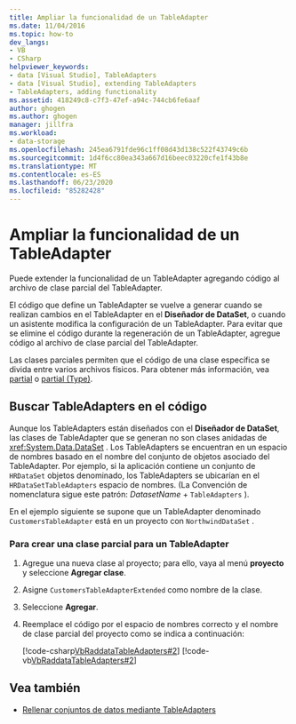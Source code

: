 ```yaml
---
title: Ampliar la funcionalidad de un TableAdapter
ms.date: 11/04/2016
ms.topic: how-to
dev_langs:
- VB
- CSharp
helpviewer_keywords:
- data [Visual Studio], TableAdapters
- data [Visual Studio], extending TableAdapters
- TableAdapters, adding functionality
ms.assetid: 418249c8-c7f3-47ef-a94c-744cb6fe6aaf
author: ghogen
ms.author: ghogen
manager: jillfra
ms.workload:
- data-storage
ms.openlocfilehash: 245ea6791fde96c1ff08d43d138c522f43749c6b
ms.sourcegitcommit: 1d4f6cc80ea343a667d16beec03220cfe1f43b8e
ms.translationtype: MT
ms.contentlocale: es-ES
ms.lasthandoff: 06/23/2020
ms.locfileid: "85282428"
---
```

# <a name="extend-the-functionality-of-a-tableadapter"></a>Ampliar la funcionalidad de un TableAdapter

Puede extender la funcionalidad de un TableAdapter agregando código al archivo de clase parcial del TableAdapter.

El código que define un TableAdapter se vuelve a generar cuando se realizan cambios en el TableAdapter en el **Diseñador de DataSet**, o cuando un asistente modifica la configuración de un TableAdapter. Para evitar que se elimine el código durante la regeneración de un TableAdapter, agregue código al archivo de clase parcial del TableAdapter.

Las clases parciales permiten que el código de una clase específica se divida entre varios archivos físicos. Para obtener más información, vea [partial](/dotnet/visual-basic/language-reference/modifiers/partial) o [partial (Type)](/dotnet/csharp/language-reference/keywords/partial-type).

## <a name="locate-tableadapters-in-code"></a>Buscar TableAdapters en el código

Aunque los TableAdapters están diseñados con el **Diseñador de DataSet**, las clases de TableAdapter que se generan no son clases anidadas de <xref:System.Data.DataSet> . Los TableAdapters se encuentran en un espacio de nombres basado en el nombre del conjunto de objetos asociado del TableAdapter. Por ejemplo, si la aplicación contiene un conjunto de `HRDataSet` objetos denominado, los TableAdapters se ubicarían en el `HRDataSetTableAdapters` espacio de nombres. (La Convención de nomenclatura sigue este patrón: *DatasetName*  +  `TableAdapters` ).

En el ejemplo siguiente se supone que un TableAdapter denominado `CustomersTableAdapter` está en un proyecto con `NorthwindDataSet` .

### <a name="to-create-a-partial-class-for-a-tableadapter"></a>Para crear una clase parcial para un TableAdapter

1. Agregue una nueva clase al proyecto; para ello, vaya al menú **proyecto** y seleccione **Agregar clase**.

2. Asigne `CustomersTableAdapterExtended` como nombre de la clase.

3. Seleccione **Agregar**.

4. Reemplace el código por el espacio de nombres correcto y el nombre de clase parcial del proyecto como se indica a continuación:

     [!code-csharp[VbRaddataTableAdapters#2](../data-tools/codesnippet/CSharp/extend-the-functionality-of-a-tableadapter_1.cs)]
     [!code-vb[VbRaddataTableAdapters#2](../data-tools/codesnippet/VisualBasic/extend-the-functionality-of-a-tableadapter_1.vb)]

## <a name="see-also"></a>Vea también

- [Rellenar conjuntos de datos mediante TableAdapters](../data-tools/fill-datasets-by-using-tableadapters.md)
